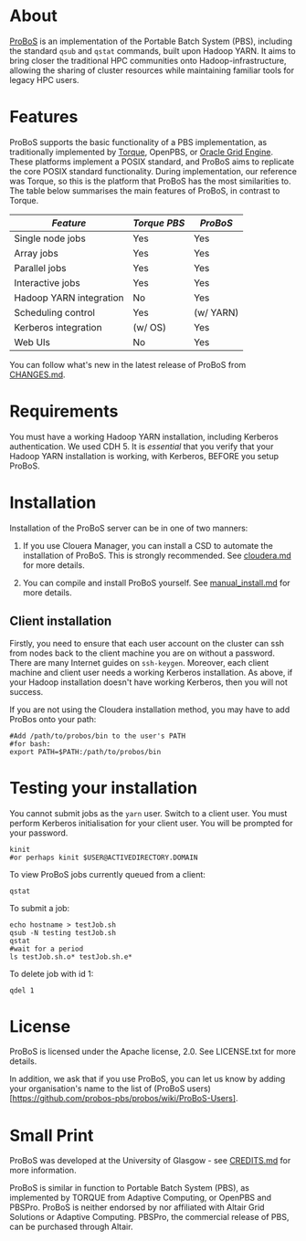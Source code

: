 
# About

[ProBoS](https://probos-pbs.github.io) is an implementation of the Portable Batch System (PBS), including the standard `qsub` and `qstat` commands, built upon Hadoop YARN. It aims to bring closer the traditional HPC communities onto Hadoop-infrastructure, allowing the sharing of cluster resources while maintaining familiar tools for legacy HPC users.

# Features

ProBoS supports the basic functionality of a PBS implementation, as traditionally implemented by [Torque](http://www.adaptivecomputing.com/products/open-source/torque/), OpenPBS, or [Oracle Grid Engine](http://gridscheduler.sourceforge.net). These platforms implement a POSIX standard, and ProBoS aims to replicate the core POSIX standard functionality. During implementation, our reference was Torque, so this is the platform that ProBoS has the most similarities to. The table below summarises the main features of ProBoS, in contrast to Torque.

| _Feature_ | _Torque PBS_ | _ProBoS_ |
|---------|------------|------|
| Single node jobs | Yes | Yes |
| Array jobs | Yes | Yes |
| Parallel jobs | Yes | Yes |
| Interactive jobs | Yes | Yes |
| Hadoop YARN integration | No | Yes |
| Scheduling control | Yes | (w/ YARN) |
| Kerberos integration | (w/ OS) | Yes |
| Web UIs | No | Yes |

You can follow what's new in the latest release of ProBoS from [CHANGES.md](CHANGES.md).

# Requirements

You must have a working Hadoop YARN installation, including Kerberos authentication. We used CDH 5. It is _essential_ that you verify that your Hadoop YARN installation is working, with Kerberos, BEFORE you setup ProBoS.

# Installation

Installation of the ProBoS server can be in one of two manners:

 1. If you use Clouera Manager, you can install a CSD to automate the installation of ProBoS. This is strongly recommended. See [cloudera.md](cloudera.md) for more details.

 2. You can compile and install ProBoS yourself. See [manual_install.md](manual_install.md) for more details.


## Client installation
Firstly, you need to ensure that each user account on the cluster can ssh from nodes back to the client machine you are on without a password. There are many Internet guides on `ssh-keygen`. Moreover, each client machine and client user needs a working Kerberos installation. As above, if your Hadoop installation doesn't have working Kerberos, then you will not success.  

If you are not using the Cloudera installation method, you may have to add ProBos onto your path:

	#Add /path/to/probos/bin to the user's PATH
	#for bash:
	export PATH=$PATH:/path/to/probos/bin

# Testing your installation

You cannot submit jobs as the `yarn` user. Switch to a client user. You must perform Kerberos initialisation for your client user. You will be prompted for your password.

	kinit
	#or perhaps kinit $USER@ACTIVEDIRECTORY.DOMAIN

To view ProBoS jobs currently queued from a client:

	qstat

To submit a job:

	echo hostname > testJob.sh
	qsub -N testing testJob.sh
	qstat
	#wait for a period
	ls testJob.sh.o* testJob.sh.e*

To delete job with id 1:

	qdel 1

# License

ProBoS is licensed under the Apache license, 2.0. See LICENSE.txt for more details.

In addition, we ask that if you use ProBoS, you can let us know by adding your organisation's name to the list of (ProBoS users)[https://github.com/probos-pbs/probos/wiki/ProBoS-Users].

# Small Print

ProBoS was developed at the University of Glasgow - see [CREDITS.md](CREDITS.md) for more information.

ProBoS is similar in function to Portable Batch System (PBS), as implemented by TORQUE from Adaptive Computing, or OpenPBS and PBSPro. ProBoS is neither endorsed by nor affiliated with Altair Grid Solutions or Adaptive Computing. PBSPro, the commercial release of PBS, can be purchased through Altair.

